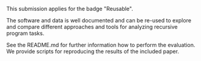 This submission applies for the badge "Reusable".

The software and data is well documented and can be re-used to explore and compare
different approaches and tools for analyzing recursive program tasks.

See the README.md for further information how to perform the evaluation.
We provide scripts for reproducing the results of the included paper.
